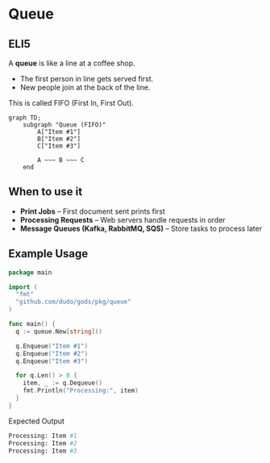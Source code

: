 # Queue

## ELI5

A **queue** is like a line at a coffee shop.

- The first person in line gets served first.
- New people join at the back of the line.

This is called FIFO (First In, First Out).

```mermaid
graph TD;
    subgraph "Queue (FIFO)"
        A["Item #1"]
        B["Item #2"]
        C["Item #3"]

        A ~~~ B ~~~ C
    end
```

## When to use it

- **Print Jobs** – First document sent prints first
- **Processing Requests** – Web servers handle requests in order
- **Message Queues (Kafka, RabbitMQ, SQS)** – Store tasks to process later

## Example Usage

```go
package main

import (
  "fmt"
  "github.com/dudo/gods/pkg/queue"
)

func main() {
  q := queue.New[string]()

  q.Enqueue("Item #1")
  q.Enqueue("Item #2")
  q.Enqueue("Item #3")

  for q.Len() > 0 {
    item, _ := q.Dequeue()
    fmt.Println("Processing:", item)
  }
}
```

Expected Output

```sh
Processing: Item #1
Processing: Item #2
Processing: Item #3
```
